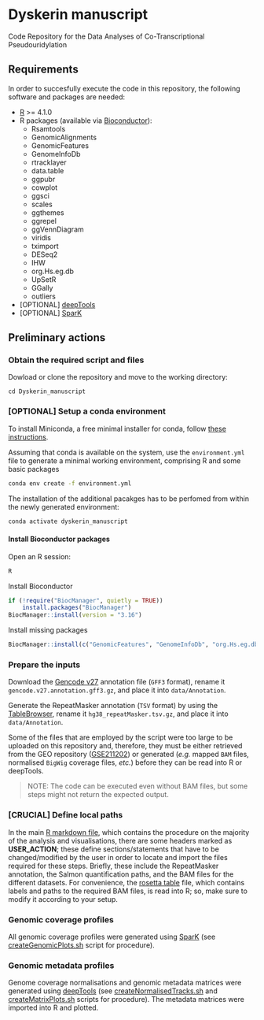 # Dyskerin manuscript

Code Repository for the Data Analyses of Co-Transcriptional Pseudouridylation 

## Requirements

In order to succesfully execute the code in this repository, the following software and packages are needed:

- [R](https://www.r-project.org/) >= 4.1.0
- R packages (available via [Bioconductor](https://bioconductor.org/)): 
  - Rsamtools
  - GenomicAlignments
  - GenomicFeatures
  - GenomeInfoDb
  - rtracklayer
  - data.table
  - ggpubr
  - cowplot
  - ggsci
  - scales
  - ggthemes
  - ggrepel
  - ggVennDiagram
  - viridis
  - tximport
  - DESeq2
  - IHW
  - org.Hs.eg.db
  - UpSetR
  - GGally
  - outliers
- [OPTIONAL] [deepTools](https://deeptools.readthedocs.io/en/develop/index.html)
- [OPTIONAL] [SparK](https://github.com/harbourlab/SparK)

## Preliminary actions

### Obtain the required script and files

Dowload or clone the repository and move to the working directory:
```
cd Dyskerin_manuscript
```

### [OPTIONAL] Setup a conda environment

To install Miniconda, a free minimal installer for conda, follow [these instructions](https://docs.conda.io/en/latest/miniconda.html).

Assuming that conda is available on the system, use the `environment.yml` file to generate a minimal working environment, comprising R and some basic packages

```bash
conda env create -f environment.yml
```

The installation of the additional pacakges has to be perfomed from within the newly generated environment:

```bash
conda activate dyskerin_manuscript
```

#### Install Bioconductor packages

Open an R session:
```bash
R
```

Install Bioconductor
```r
if (!require("BiocManager", quietly = TRUE))
    install.packages("BiocManager")
BiocManager::install(version = "3.16")
```

Install missing packages
```r
BiocManager::install(c("GenomicFeatures", "GenomeInfoDb", "org.Hs.eg.db", "tximport", "DESeq2",  "IHW", "apeglm"))
```

### Prepare the inputs

Download the [Gencode v27](https://ftp.ebi.ac.uk/pub/databases/gencode/Gencode_human/release_27/gencode.v27.annotation.gff3.gz) annotation file (`GFF3` format), rename it `gencode.v27.annotation.gff3.gz`, and place it into `data/Annotation`.

Generate the RepeatMasker annotation (`TSV` format) by using the [TableBrowser](https://genome.ucsc.edu/cgi-bin/hgTables), rename it `hg38_repeatMasker.tsv.gz`, and place it into `data/Annotation`.

Some of the files that are employed by the script were too large to be uploaded on this repository and, therefore, they must be either retrieved from the GEO repository ([GSE211202](https://www.ncbi.nlm.nih.gov/geo/query/acc.cgi?acc=GSE211202)) or generated (_e.g._ mapped `BAM` files, normalised `BigWig` coverage files, _etc._) before they can be read into R or deepTools.

> NOTE: The code can be executed even without BAM files, but some steps might not return the expected output. 

### [CRUCIAL] Define local paths

In the main [R markdown file](datA_analysis.Rmd), which contains the procedure on the majority of the analysis and visualisations, there are some headers marked as __USER_ACTION__; these define sections/statements that have to be changed/modified by the user in order to locate and import the files required for these steps. Briefly, these include the RepeatMasker annotation, the Salmon quantification paths, and the BAM files for the different datasets. For convenience, the [rosetta table](rosettaTable.tsv) file, which contains labels and paths to the required BAM files, is read into R; so, make sure to modify it according to your setup.

### Genomic coverage profiles

All genomic coverage profiles were generated using [SparK](https://github.com/harbourlab/SparK) (see [createGenomicPlots.sh](createGenomicPlots.sh) script for procedure).

### Genomic metadata profiles

Genome coverage normalisations and genomic metadata matrices were generated using [deepTools](https://deeptools.readthedocs.io/en/develop/index.html) (see [createNormalisedTracks.sh](createNormalisedTracks.sh) and [createMatrixPlots.sh](createMatrixPlots.sh) scripts for procedure). The metadata matrices were imported into R and plotted.

